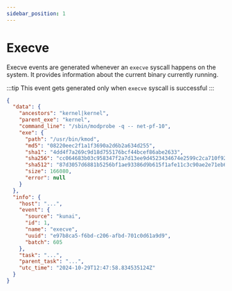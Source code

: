 ```yaml
---
sidebar_position: 1
---
```


# Execve

Execve events are generated whenever an `execve` syscall happens on the system. It provides information about the current binary currently running.

:::tip
This event gets generated only when `execve` syscall is successful
:::

```json
{
  "data": {
    "ancestors": "kernel|kernel",
    "parent_exe": "kernel",
    "command_line": "/sbin/modprobe -q -- net-pf-10",
    "exe": {
      "path": "/usr/bin/kmod",
      "md5": "08220eec2f1a1f3690a2d6b2a634d255",
      "sha1": "4dd4f7a269c9d18d755176bcf44bcef86abe2633",
      "sha256": "cc064683b03c958347f2a7d13ee9d4523434674e2599c2ca710f923dc44b0a5b",
      "sha512": "87d3057d6881b5256bf1ae93386d9b615f1afe11c3c90ae2e71eb68d9cf4f550205135ffd5cf24ca6fa72e08edf56110bd70a9ca5c5448283b5939384ff64813",
      "size": 166080,
      "error": null
    }
  },
  "info": {
    "host": "...",
    "event": {
      "source": "kunai",
      "id": 1,
      "name": "execve",
      "uuid": "e97b8ca5-f6bd-c206-afbd-701c0d61a9d9",
      "batch": 605
    },
    "task": "...",
    "parent_task": "...",
    "utc_time": "2024-10-29T12:47:58.834535124Z"
  }
}
```